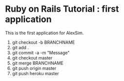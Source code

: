 # Ruby on Rails Tutorial : first application

This is the first application for AlexSim.

1) git checkout -b BRANCHNAME
2) git add .
3) git commit -a -m "Message"
4) git checkout master
5) git merge BRANCHNAME
6) git push origin master
7) git push heroku master